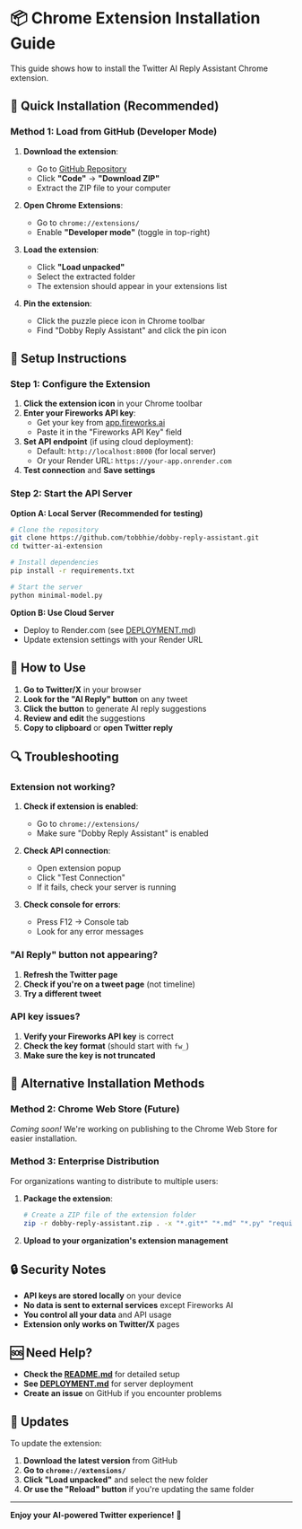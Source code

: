 # 📦 Chrome Extension Installation Guide

This guide shows how to install the Twitter AI Reply Assistant Chrome extension.

## 🚀 Quick Installation (Recommended)

### **Method 1: Load from GitHub (Developer Mode)**

1. **Download the extension**:
   - Go to [GitHub Repository](https://github.com/tobbhie/dobby-reply-assistant)
   - Click **"Code"** → **"Download ZIP"**
   - Extract the ZIP file to your computer

2. **Open Chrome Extensions**:
   - Go to `chrome://extensions/`
   - Enable **"Developer mode"** (toggle in top-right)

3. **Load the extension**:
   - Click **"Load unpacked"**
   - Select the extracted folder
   - The extension should appear in your extensions list

4. **Pin the extension**:
   - Click the puzzle piece icon in Chrome toolbar
   - Find "Dobby Reply Assistant" and click the pin icon

## 🔧 Setup Instructions

### **Step 1: Configure the Extension**

1. **Click the extension icon** in your Chrome toolbar
2. **Enter your Fireworks API key**:
   - Get your key from [app.fireworks.ai](https://app.fireworks.ai)
   - Paste it in the "Fireworks API Key" field
3. **Set API endpoint** (if using cloud deployment):
   - Default: `http://localhost:8000` (for local server)
   - Or your Render URL: `https://your-app.onrender.com`
4. **Test connection** and **Save settings**

### **Step 2: Start the API Server**

**Option A: Local Server (Recommended for testing)**
```bash
# Clone the repository
git clone https://github.com/tobbhie/dobby-reply-assistant.git
cd twitter-ai-extension

# Install dependencies
pip install -r requirements.txt

# Start the server
python minimal-model.py
```

**Option B: Use Cloud Server**
- Deploy to Render.com (see [DEPLOYMENT.md](DEPLOYMENT.md))
- Update extension settings with your Render URL

## 🎯 How to Use

1. **Go to Twitter/X** in your browser
2. **Look for the "AI Reply" button** on any tweet
3. **Click the button** to generate AI reply suggestions
4. **Review and edit** the suggestions
5. **Copy to clipboard** or **open Twitter reply**

## 🔍 Troubleshooting

### **Extension not working?**

1. **Check if extension is enabled**:
   - Go to `chrome://extensions/`
   - Make sure "Dobby Reply Assistant" is enabled

2. **Check API connection**:
   - Open extension popup
   - Click "Test Connection"
   - If it fails, check your server is running

3. **Check console for errors**:
   - Press F12 → Console tab
   - Look for any error messages

### **"AI Reply" button not appearing?**

1. **Refresh the Twitter page**
2. **Check if you're on a tweet page** (not timeline)
3. **Try a different tweet**

### **API key issues?**

1. **Verify your Fireworks API key** is correct
2. **Check the key format** (should start with `fw_`)
3. **Make sure the key is not truncated**

## 📱 Alternative Installation Methods

### **Method 2: Chrome Web Store (Future)**

*Coming soon!* We're working on publishing to the Chrome Web Store for easier installation.

### **Method 3: Enterprise Distribution**

For organizations wanting to distribute to multiple users:

1. **Package the extension**:
   ```bash
   # Create a ZIP file of the extension folder
   zip -r dobby-reply-assistant.zip . -x "*.git*" "*.md" "*.py" "requirements.txt"
   ```

2. **Upload to your organization's extension management**

## 🔒 Security Notes

- **API keys are stored locally** on your device
- **No data is sent to external services** except Fireworks AI
- **You control all your data** and API usage
- **Extension only works on Twitter/X** pages

## 🆘 Need Help?

- **Check the [README.md](README.md)** for detailed setup
- **See [DEPLOYMENT.md](DEPLOYMENT.md)** for server deployment
- **Create an issue** on GitHub if you encounter problems

## 🔄 Updates

To update the extension:

1. **Download the latest version** from GitHub
2. **Go to `chrome://extensions/`**
3. **Click "Load unpacked"** and select the new folder
4. **Or use the "Reload" button** if you're updating the same folder

---

**Enjoy your AI-powered Twitter experience!** 🎉
